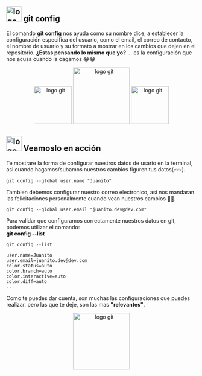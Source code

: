 ## <img src="assets/static/images/terminal.svg" alt="logo git" height="40"/> **git config**

El comando **git config** nos ayuda como su nombre dice, a establecer la configuración especifica del usuario, como el email, el correo de contacto, el nombre de usuario y su formato a mostrar en los cambios que dejen en el repositorio. **¿Estas pensando lo mismo que yo?** ... es la configuración que nos acusa cuando la cagamos 😂😂

<center>
<img src="assets/static/images/nervioso.svg" alt="logo git" height="100"/>
<img src="assets/static/images/error.svg" alt="logo git" height="150"/>
<img src="assets/static/images/caca.svg" alt="logo git" height="100"/>
</center>

## <img src="assets/static/images/terminal.svg" alt="logo git" height="40"/> **Veamoslo en acción**

Te mostrare la forma de configurar nuestros datos de usario en la terminal, asi cuando hagamos/subamos nuestros cambios figuren tus datos(💀💀💀).

```shell
git config --global user.name "Juanito"

```

Tambien debemos configurar nuestro correo electronico, asi nos mandaran las felicitaciones personalmente cuando vean nuestros cambios 🙈🙈.

```shell
git config --global user.email "juanito.dev@dev.com"

```

Para validar que configuramos correctamente nuestros datos en git, podemos utilizar el comando:  
**git config --list**

```shell
git config --list

user.name=Juanito
user.email=juanito.dev@dev.com
color.status=auto
color.branch=auto
color.interactive=auto
color.diff=auto
...
```

Como te puedes dar cuenta, son muchas las configuraciones que puedes realizar, pero las que te deje, son las mas **"relevantes"**.

<center>
  <img src="assets/static/images/mentiroso.svg" alt="logo git" height="150"/> 
</center>
